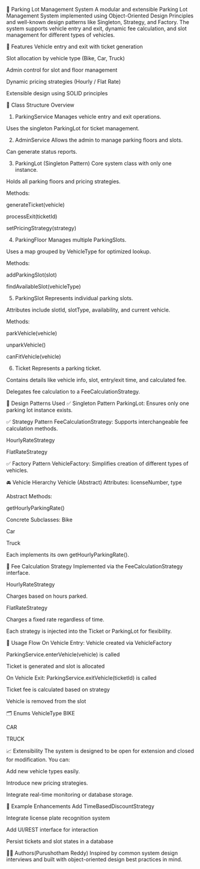 🚗 Parking Lot Management System
A modular and extensible Parking Lot Management System implemented using Object-Oriented Design Principles and well-known design patterns like Singleton, Strategy, and Factory. The system supports vehicle entry and exit, dynamic fee calculation, and slot management for different types of vehicles.

📌 Features
Vehicle entry and exit with ticket generation

Slot allocation by vehicle type (Bike, Car, Truck)

Admin control for slot and floor management

Dynamic pricing strategies (Hourly / Flat Rate)

Extensible design using SOLID principles

🧱 Class Structure Overview
1. ParkingService
Manages vehicle entry and exit operations.

Uses the singleton ParkingLot for ticket management.

2. AdminService
Allows the admin to manage parking floors and slots.

Can generate status reports.

3. ParkingLot (Singleton Pattern)
Core system class with only one instance.

Holds all parking floors and pricing strategies.

Methods:

generateTicket(vehicle)

processExit(ticketId)

setPricingStrategy(strategy)

4. ParkingFloor
Manages multiple ParkingSlots.

Uses a map grouped by VehicleType for optimized lookup.

Methods:

addParkingSlot(slot)

findAvailableSlot(vehicleType)

5. ParkingSlot
Represents individual parking slots.

Attributes include slotId, slotType, availability, and current vehicle.

Methods:

parkVehicle(vehicle)

unparkVehicle()

canFitVehicle(vehicle)

6. Ticket
Represents a parking ticket.

Contains details like vehicle info, slot, entry/exit time, and calculated fee.

Delegates fee calculation to a FeeCalculationStrategy.

🎯 Design Patterns Used
✅ Singleton Pattern
ParkingLot: Ensures only one parking lot instance exists.

✅ Strategy Pattern
FeeCalculationStrategy: Supports interchangeable fee calculation methods.

HourlyRateStrategy

FlatRateStrategy

✅ Factory Pattern
VehicleFactory: Simplifies creation of different types of vehicles.

🚘 Vehicle Hierarchy
Vehicle (Abstract)
Attributes: licenseNumber, type

Abstract Methods:

getHourlyParkingRate()

Concrete Subclasses:
Bike

Car

Truck

Each implements its own getHourlyParkingRate().

🧠 Fee Calculation Strategy
Implemented via the FeeCalculationStrategy interface.

HourlyRateStrategy

Charges based on hours parked.

FlatRateStrategy

Charges a fixed rate regardless of time.

Each strategy is injected into the Ticket or ParkingLot for flexibility.

🧪 Usage Flow
On Vehicle Entry:
Vehicle created via VehicleFactory

ParkingService.enterVehicle(vehicle) is called

Ticket is generated and slot is allocated

On Vehicle Exit:
ParkingService.exitVehicle(ticketId) is called

Ticket fee is calculated based on strategy

Vehicle is removed from the slot

🗂️ Enums
VehicleType
BIKE

CAR

TRUCK

📈 Extensibility
The system is designed to be open for extension and closed for modification. You can:

Add new vehicle types easily.

Introduce new pricing strategies.

Integrate real-time monitoring or database storage.

📄 Example Enhancements
Add TimeBasedDiscountStrategy

Integrate license plate recognition system

Add UI/REST interface for interaction

Persist tickets and slot states in a database

🧑‍💻 Authors(Purushotham Reddy)
Inspired by common system design interviews and built with object-oriented design best practices in mind.
